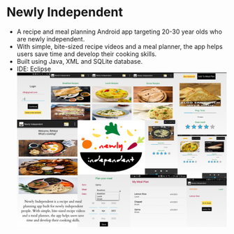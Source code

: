 # Newly Independent
- A recipe and meal planning Android app targeting 20-30 year olds who are newly independent. 
- With simple, bite-sized recipe videos and a meal planner, the app helps users save time and develop their cooking skills.
- Built using Java, XML and SQLite database.
- IDE: Eclipse
![NI app collage.png](https://github.com/rithika-hebbar/newly-independent-app/blob/main/NI%20app%20collage.png)

